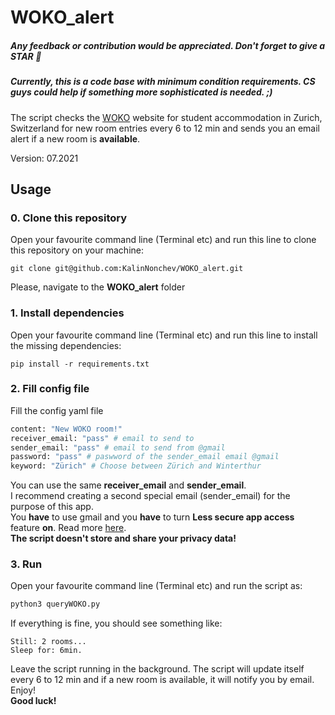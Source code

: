 # WOKO_alert
##### Any feedback or contribution would be appreciated. Don't forget to give a STAR :star2:
##### Currently, this is a code base with minimum condition requirements. CS guys could help if something more sophisticated is needed. ;)
The script checks the [WOKO](http://www.woko.ch) website for student accommodation in Zurich, Switzerland for new room entries every 6 to 12 min and sends you an email alert if a new room is **available**.

Version: 07.2021

## Usage

### 0. Clone this repository 
Open your favourite command line (Terminal etc) and run this line to clone this repository on your machine:
```
git clone git@github.com:KalinNonchev/WOKO_alert.git
```

Please, navigate to the **WOKO_alert** folder

### 1. Install dependencies 

Open your favourite command line (Terminal etc) and run this line to install the missing dependencies:
```
pip install -r requirements.txt
```

### 2. Fill config file

Fill the config yaml file

```python
content: "New WOKO room!"
receiver_email: "pass" # email to send to 
sender_email: "pass" # email to send from @gmail
password: "pass" # paswword of the sender_email email @gmail
keyword: "Zürich" # Choose between Zürich and Winterthur
```

You can use the same **receiver_email** and **sender_email**.  
I recommend creating a second special email (sender_email) for the purpose of this app. \
You **have** to use gmail and you **have** to turn **Less secure app access** feature **on**. Read more [here](https://support.google.com/accounts/answer/6010255?hl=en#zippy=%2Cif-less-secure-app-access-is-on-for-your-account). \
**The script doesn't store and share your privacy data!**

### 3. Run

Open your favourite command line (Terminal etc) and run the script as: 

```python
python3 queryWOKO.py
```

If everything is fine, you should see something like:
```
Still: 2 rooms...
Sleep for: 6min.
```
Leave the script running in the background. The script will update itself every 6 to 12 min and if a new room is available, it will notify you by email. Enjoy! \
**Good luck!**
